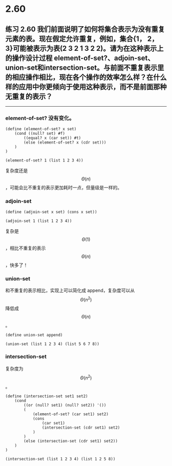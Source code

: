 # 2.60

## 练习 2.60 我们前面说明了如何将集合表示为没有重复元素的表。现在假定允许重复，例如，集合{1， 2， 3}可能被表示为表(2 3 2 1 3 2 2)。请为在这种表示上的操作设计过程 element-of-set?、adjoin-set、union-set和intersection-set。与前面不重复表示里的相应操作相比，现在各个操作的效率怎么样？在什么样的应用中你更倾向于使用这种表示，而不是前面那种无重复的表示？

---

### element-of-set? 没有变化。

```eval-scheme
(define (element-of-set? x set)
    (cond ((null? set) #f)
        ((equal? x (car set)) #t)
        (else (element-of-set? x (cdr set)))
    )
)

(element-of-set? 1 (list 1 2 3 4))
```

复杂度还是 $$\Theta(n)$$，可能会比不重复的表示更加耗时一点，但量级是一样的。

### adjoin-set

```eval-scheme
(define (adjoin-set x set) (cons x set))

(adjoin-set 1 (list 1 2 3 4))
```

复杂是 $$\Theta(1)$$，相比不重复的表示$$\Theta(n)$$，快多了！


### union-set

和不重复的表示相比，实现上可以简化成 append，复杂度可以从 $$\Theta(n^2)$$ 降低成 $$\Theta(n)$$。

```eval-scheme
(define union-set append)

(union-set (list 1 2 3 4) (list 5 6 7 8))
```

### intersection-set

复杂度为$$\Theta(n^2)$$。

```eval-scheme
(define (intersection-set set1 set2) 
    (cond 
        ((or (null? set1) (null? set2)) '())
        (
            (element-of-set? (car set1) set2) 
            (cons 
                (car set1) 
                (intersection-set (cdr set1) set2)
            )
        )
        (else (intersection-set (cdr set1) set2))
    )
)

(intersection-set (list 1 2 3 4) (list 1 2 5 8))
```